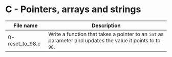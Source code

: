 # C - Pointers, arrays and strings

| File name       | Description                                                                                                |
| --------------- | ---------------------------------------------------------------------------------------------------------- |
| 0-reset_to_98.c | Write a function that takes a pointer to an `int` as parameter and updates the value it points to to `98`. |
